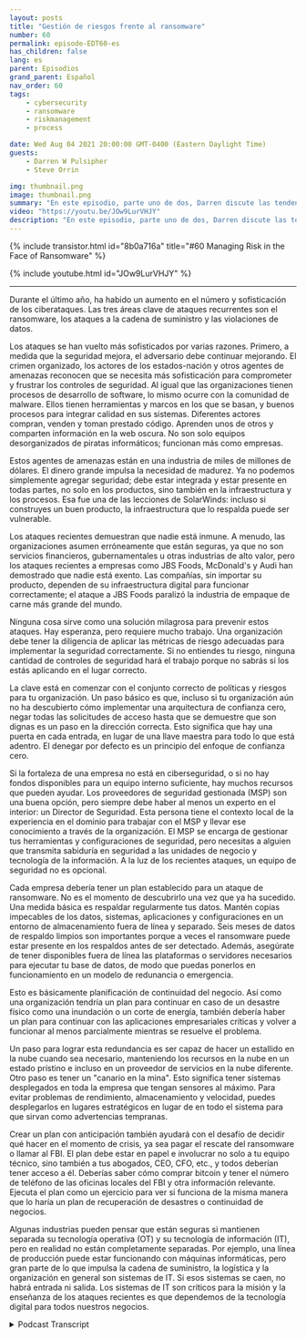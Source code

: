 ```yaml
---
layout: posts
title: "Gestión de riesgos frente al ransomware"
number: 60
permalink: episode-EDT60-es
has_children: false
lang: es
parent: Episodios
grand_parent: Español
nav_order: 60
tags:
    - cybersecurity
    - ransomware
    - riskmanagement
    - process

date: Wed Aug 04 2021 20:00:00 GMT-0400 (Eastern Daylight Time)
guests:
    - Darren W Pulsipher
    - Steve Orrin

img: thumbnail.png
image: thumbnail.png
summary: "En este episodio, parte uno de dos, Darren discute las tendencias de seguridad con el frecuente invitado Steve Orrin, CTO de Intel, Federal. Durante el último año, ha habido un aumento en el número y sofisticación de los ciberataques. Las tres áreas clave de ataques recurrentes son el ransomware, los ataques a la cadena de suministro y las violaciones de datos."
video: "https://youtu.be/JOw9LurVHJY"
description: "En este episodio, parte uno de dos, Darren discute las tendencias de seguridad con el frecuente invitado Steve Orrin, CTO de Intel, Federal. Durante el último año, ha habido un aumento en el número y sofisticación de los ciberataques. Las tres áreas clave de ataques recurrentes son el ransomware, los ataques a la cadena de suministro y las violaciones de datos."
---
```


<div>
{% include transistor.html id="8b0a716a" title="#60 Managing Risk in the Face of Ransomware" %}

{% include youtube.html id="JOw9LurVHJY" %}
</div>

---

Durante el último año, ha habido un aumento en el número y sofisticación de los ciberataques. Las tres áreas clave de ataques recurrentes son el ransomware, los ataques a la cadena de suministro y las violaciones de datos.

Los ataques se han vuelto más sofisticados por varias razones. Primero, a medida que la seguridad mejora, el adversario debe continuar mejorando. El crimen organizado, los actores de los estados-nación y otros agentes de amenazas reconocen que se necesita más sofisticación para comprometer y frustrar los controles de seguridad. Al igual que las organizaciones tienen procesos de desarrollo de software, lo mismo ocurre con la comunidad de malware. Ellos tienen herramientas y marcos en los que se basan, y buenos procesos para integrar calidad en sus sistemas. Diferentes actores compran, venden y toman prestado código. Aprenden unos de otros y comparten información en la web oscura. No son solo equipos desorganizados de piratas informáticos; funcionan más como empresas.

Estos agentes de amenazas están en una industria de miles de millones de dólares. El dinero grande impulsa la necesidad de madurez. Ya no podemos simplemente agregar seguridad; debe estar integrada y estar presente en todas partes, no solo en los productos, sino también en la infraestructura y los procesos. Esa fue una de las lecciones de SolarWinds: incluso si construyes un buen producto, la infraestructura que lo respalda puede ser vulnerable.

Los ataques recientes demuestran que nadie está inmune. A menudo, las organizaciones asumen erróneamente que están seguras, ya que no son servicios financieros, gubernamentales u otras industrias de alto valor, pero los ataques recientes a empresas como JBS Foods, McDonald's y Audi han demostrado que nadie está exento. Las compañías, sin importar su producto, dependen de su infraestructura digital para funcionar correctamente; el ataque a JBS Foods paralizó la industria de empaque de carne más grande del mundo.

Ninguna cosa sirve como una solución milagrosa para prevenir estos ataques. Hay esperanza, pero requiere mucho trabajo. Una organización debe tener la diligencia de aplicar las métricas de riesgo adecuadas para implementar la seguridad correctamente. Si no entiendes tu riesgo, ninguna cantidad de controles de seguridad hará el trabajo porque no sabrás si los estás aplicando en el lugar correcto.

La clave está en comenzar con el conjunto correcto de políticas y riesgos para tu organización. Un paso básico es que, incluso si tu organización aún no ha descubierto cómo implementar una arquitectura de confianza cero, negar todas las solicitudes de acceso hasta que se demuestre que son dignas es un paso en la dirección correcta. Esto significa que hay una puerta en cada entrada, en lugar de una llave maestra para todo lo que está adentro. El denegar por defecto es un principio del enfoque de confianza cero.

Si la fortaleza de una empresa no está en ciberseguridad, o si no hay fondos disponibles para un equipo interno suficiente, hay muchos recursos que pueden ayudar. Los proveedores de seguridad gestionada (MSP) son una buena opción, pero siempre debe haber al menos un experto en el interior: un Director de Seguridad. Esta persona tiene el contexto local de la experiencia en el dominio para trabajar con el MSP y llevar ese conocimiento a través de la organización. El MSP se encarga de gestionar tus herramientas y configuraciones de seguridad, pero necesitas a alguien que transmita sabiduría en seguridad a las unidades de negocio y tecnología de la información. A la luz de los recientes ataques, un equipo de seguridad no es opcional.

Cada empresa debería tener un plan establecido para un ataque de ransomware. No es el momento de descubrirlo una vez que ya ha sucedido. Una medida básica es respaldar regularmente tus datos. Mantén copias impecables de los datos, sistemas, aplicaciones y configuraciones en un entorno de almacenamiento fuera de línea y separado. Seis meses de datos de respaldo limpios son importantes porque a veces el ransomware puede estar presente en los respaldos antes de ser detectado. Además, asegúrate de tener disponibles fuera de línea las plataformas o servidores necesarios para ejecutar tu base de datos, de modo que puedas ponerlos en funcionamiento en un modelo de redunancia o emergencia.

Esto es básicamente planificación de continuidad del negocio. Así como una organización tendría un plan para continuar en caso de un desastre físico como una inundación o un corte de energía, también debería haber un plan para continuar con las aplicaciones empresariales críticas y volver a funcionar al menos parcialmente mientras se resuelve el problema.

Un paso para lograr esta redundancia es ser capaz de hacer un estallido en la nube cuando sea necesario, manteniendo los recursos en la nube en un estado prístino e incluso en un proveedor de servicios en la nube diferente. Otro paso es tener un "canario en la mina". Esto significa tener sistemas desplegados en toda la empresa que tengan sensores al máximo. Para evitar problemas de rendimiento, almacenamiento y velocidad, puedes desplegarlos en lugares estratégicos en lugar de en todo el sistema para que sirvan como advertencias tempranas.

Crear un plan con anticipación también ayudará con el desafío de decidir qué hacer en el momento de crisis, ya sea pagar el rescate del ransomware o llamar al FBI. El plan debe estar en papel e involucrar no solo a tu equipo técnico, sino también a tus abogados, CEO, CFO, etc., y todos deberían tener acceso a él. Deberías saber cómo comprar bitcoin y tener el número de teléfono de las oficinas locales del FBI y otra información relevante. Ejecuta el plan como un ejercicio para ver si funciona de la misma manera que lo haría un plan de recuperación de desastres o continuidad de negocios.

Algunas industrias pueden pensar que están seguras si mantienen separada su tecnología operativa (OT) y su tecnología de información (IT), pero en realidad no están completamente separadas. Por ejemplo, una línea de producción puede estar funcionando con máquinas informáticas, pero gran parte de lo que impulsa la cadena de suministro, la logística y la organización en general son sistemas de IT. Si esos sistemas se caen, no habrá entrada ni salida. Los sistemas de IT son críticos para la misión y la enseñanza de los ataques recientes es que dependemos de la tecnología digital para todos nuestros negocios.



<details>
<summary> Podcast Transcript </summary>

<p></p>

</details>
